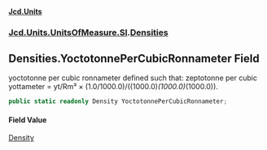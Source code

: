 #### [Jcd.Units](index 'index')
### [Jcd.Units.UnitsOfMeasure.SI](Jcd.Units.UnitsOfMeasure.SI 'Jcd.Units.UnitsOfMeasure.SI').[Densities](Densities 'Jcd.Units.UnitsOfMeasure.SI.Densities')

## Densities.YoctotonnePerCubicRonnameter Field

yoctotonne per cubic ronnameter defined such that: zeptotonne per cubic yottameter = yt/Rm³ ×
(1.0/1000.0)/((1000.0)*(1000.0)*(1000.0)).

```csharp
public static readonly Density YoctotonnePerCubicRonnameter;
```

#### Field Value
[Density](Density 'Jcd.Units.UnitTypes.Density')